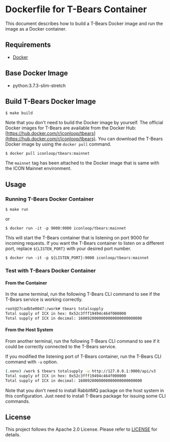 # Dockerfile for T-Bears Container

This document describes how to build a T-Bears Docker image and run the image as a Docker container.

## Requirements
* [Docker](https://docs.docker.com/)

## Base Docker Image

* python:3.7.3-slim-stretch

## Build T-Bears Docker Image
```
$ make build
```

Note that you don't need to build the Docker image by yourself.
The official Docker images for T-Bears are available from the Docker Hub: [https://hub.docker.com/r/iconloop/tbears](https://hub.docker.com/r/iconloop/tbears).
You can download the T-Bears Docker image by using the `docker pull` command.

```
$ docker pull iconloop/tbears:mainnet
```

The `mainnet` tag has been attached to the Docker image that is same with the ICON Mainnet environment.

## Usage

### Running T-Bears Docker Container

```
$ make run
```

or

```
$ docker run -it -p 9000:9000 iconloop/tbears:mainnet
```

This will start the T-Bears container that is listening on port 9000 for incoming requests.
If you want the T-Bears container to listen on a different port, replace `${LISTEN_PORT}` with your desired port number.

```
$ docker run -it -p ${LISTEN_PORT}:9000 iconloop/tbears:mainnet
```

### Test with T-Bears Docker Container

#### From the Container
In the same terminal, run the following T-Bears CLI command to see if the T-Bears service is working correctly.
```bash
root@27cadb5e0047:/work# tbears totalsupply
Total supply of ICX in hex: 0x52c3fff19494c464f000000
Total supply of ICX in decimal: 1600920000000000000000000000
```

#### From the Host System
From another terminal, run the following T-Bears CLI command to see if it could be correctly connected to the T-Bears service.

If you modified the listening port of T-Bears container, run the T-Bears CLI command with `-u` option.

```bash
(.venv) /work $ tbears totalsupply -u http://127.0.0.1:9000/api/v3
Total supply of ICX in hex: 0x52c3fff19494c464f000000
Total supply of ICX in decimal: 1600920000000000000000000000
```
Note that you don't need to install RabbitMQ package on the host system in this configuration. Just need to install T-Bears package for issuing some CLI commands.


## License

This project follows the Apache 2.0 License. Please refer to [LICENSE](https://www.apache.org/licenses/LICENSE-2.0) for details.
